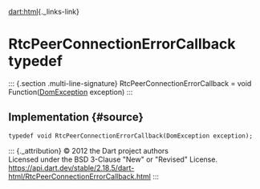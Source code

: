 [dart:html](../dart-html/dart-html-library){._links-link}

RtcPeerConnectionErrorCallback typedef
======================================

::: {.section .multi-line-signature}
RtcPeerConnectionErrorCallback = void
Function([DomException](domexception-class) exception)
:::

Implementation {#source}
--------------

``` {.language-dart data-language="dart"}
typedef void RtcPeerConnectionErrorCallback(DomException exception);
```

::: {._attribution}
© 2012 the Dart project authors\
Licensed under the BSD 3-Clause \"New\" or \"Revised\" License.\
<https://api.dart.dev/stable/2.18.5/dart-html/RtcPeerConnectionErrorCallback.html>
:::

